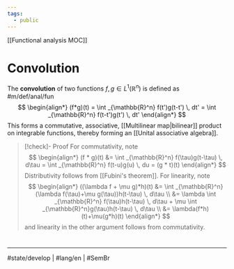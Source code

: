 ```yaml
---
tags:
  - public
---
```

[[Functional analysis MOC]]
# Convolution

The **convolution** of two functions $f,g \in L^1(\mathbb{R}^n)$ is defined as #m/def/anal/fun 
$$
\begin{align*}
(f*g)(t) = \int _{\mathbb{R}^n} f(t')g(t-t') \, dt' = \int _{\mathbb{R}^n} f(t-t')g(t') \, dt'
\end{align*}
$$
This forms a commutative, associative, [[Multilinear map|bilinear]] product on integrable functions,
thereby forming an [[Unital associative algebra]].

> [!check]- Proof
> For commutativity, note
> $$
> \begin{align*}
> (f * g)(t) &= \int _{\mathbb{R}^n} f(\tau)g(t-\tau) \, d\tau = \int _{\mathbb{R}^n} f(t-u)g(u) \, du = (g * t)(t)
> \end{align*}
> $$
> Distributivity follows from [[Fubini's theorem]].
> For linearity, note
> $$
> \begin{align*}
> ((\lambda f + \mu g)*h)(t) 
> &= \int _{\mathbb{R}^n}(\lambda f(\tau)+\mu g(\tau))h(t-\tau) \, d\tau \\
> &= \lambda \int _{\mathbb{R}^n} f(\tau)h(t-\tau) \, d\tau + \mu \int _{\mathbb{R}^n}g(\tau)h(t-\tau) \, d\tau \\
> &= \lambda(f*h)(t)+\mu(g*h)(t)
> \end{align*}
> $$
> and linearity in the other argument follows from commutativity.
> <span class="QED"/>

#
---
#state/develop  | #lang/en | #SemBr
